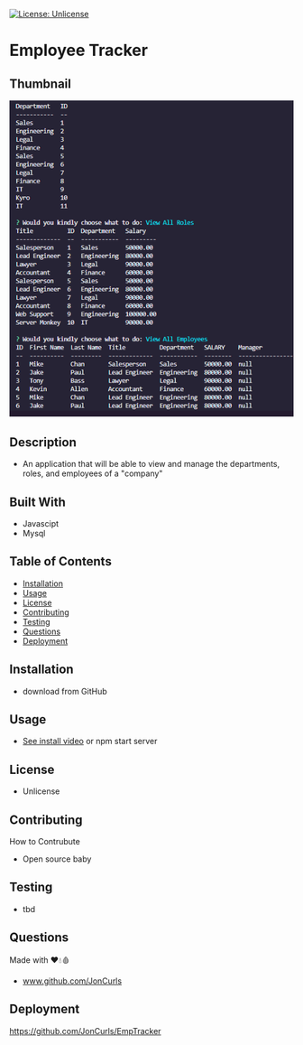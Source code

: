 [![License: Unlicense](https://img.shields.io/badge/license-Unlicense-blue.svg)](http://unlicense.org/)

# **Employee Tracker**

## **Thumbnail**

![ScreenShot](./Assets/thumbnail.PNG)

## **Description**

- An application that will be able to view and manage the departments, roles, and employees of a "company"

## **Built With**

- Javascipt
- Mysql

## **Table of Contents**

- [Installation](#installation)
- [Usage](#usage)
- [License](#license)
- [Contributing](#contributing)
- [Testing](#testing)
- [Questions](#questions)
- [Deployment](#deployment)

## **Installation**

- download from GitHub

## **Usage**

- [See install video](./Assets/demo.mp4) or npm start server

## **License**

- Unlicense

## **Contributing**

How to Contrubute

- Open source baby

## **Testing**

- tbd

## **Questions**

Made with ❤️💧🩸

- www.github.com/JonCurls

## **Deployment**

https://github.com/JonCurls/EmpTracker
